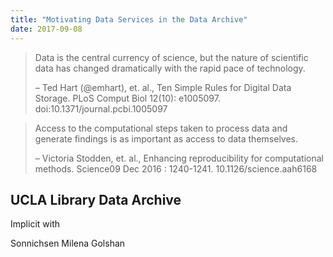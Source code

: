 ```yaml
---
title: "Motivating Data Services in the Data Archive"
date: 2017-09-08
---
```


>Data is the central currency of science, but the nature of scientific data has changed dramatically with the rapid pace of technology.
>
>– Ted Hart (@emhart), et. al., Ten Simple Rules for Digital Data Storage. PLoS Comput Biol 12(10): e1005097. doi:10.1371/journal.pcbi.1005097


>Access to the computational steps taken to process data and generate findings is as important as access to data themselves.
>
>– Victoria Stodden, et. al., Enhancing reproducibility for computational methods. Science09 Dec 2016 : 1240-1241. 10.1126/science.aah6168

## UCLA Library Data Archive

Implicit with

Sonnichsen
Milena Golshan

